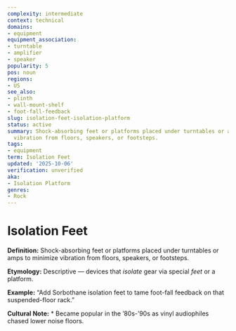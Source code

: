 ```yaml
---
complexity: intermediate
context: technical
domains:
- equipment
equipment_association:
- turntable
- amplifier
- speaker
popularity: 5
pos: noun
regions:
- US
see_also:
- plinth
- wall-mount-shelf
- foot-fall-feedback
slug: isolation-feet-isolation-platform
status: active
summary: Shock-absorbing feet or platforms placed under turntables or amps to minimize
  vibration from floors, speakers, or footsteps.
tags:
- equipment
term: Isolation Feet
updated: '2025-10-06'
verification: unverified
aka:
- Isolation Platform
genres:
- Rock
---
```


# Isolation Feet

**Definition:** Shock-absorbing feet or platforms placed under turntables or amps to minimize vibration from floors, speakers, or footsteps.

**Etymology:** Descriptive — devices that *isolate* gear via special *feet* or a platform.

**Example:** “Add Sorbothane isolation feet to tame foot-fall feedback on that suspended-floor rack.”

**Cultural Note:** * Became popular in the ’80s-’90s as vinyl audiophiles chased lower noise floors.

